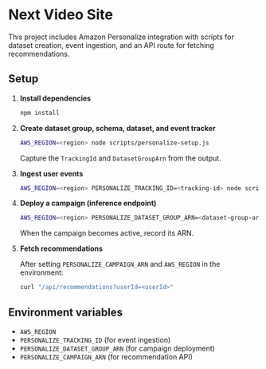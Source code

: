 # Next Video Site

This project includes Amazon Personalize integration with scripts for dataset creation, event ingestion, and an API route for fetching recommendations.

## Setup

1. **Install dependencies**

   ```bash
   npm install
   ```

2. **Create dataset group, schema, dataset, and event tracker**

   ```bash
   AWS_REGION=<region> node scripts/personalize-setup.js
   ```

   Capture the `TrackingId` and `DatasetGroupArn` from the output.

3. **Ingest user events**

   ```bash
   AWS_REGION=<region> PERSONALIZE_TRACKING_ID=<tracking-id> node scripts/send-event.js <userId> <itemId>
   ```

4. **Deploy a campaign (inference endpoint)**

   ```bash
   AWS_REGION=<region> PERSONALIZE_DATASET_GROUP_ARN=<dataset-group-arn> node scripts/deploy-campaign.js
   ```

   When the campaign becomes active, record its ARN.

5. **Fetch recommendations**

   After setting `PERSONALIZE_CAMPAIGN_ARN` and `AWS_REGION` in the environment:

   ```bash
   curl "/api/recommendations?userId=<userId>"
   ```

## Environment variables

- `AWS_REGION`
- `PERSONALIZE_TRACKING_ID` (for event ingestion)
- `PERSONALIZE_DATASET_GROUP_ARN` (for campaign deployment)
- `PERSONALIZE_CAMPAIGN_ARN` (for recommendation API)

